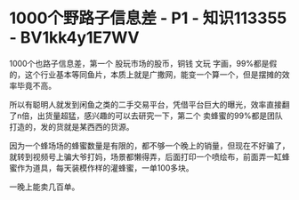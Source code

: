 # 1000个野路子信息差 - P1 - 知识113355 - BV1kk4y1E7WV

1000个也路子信息差，第一个 股玩市场的股币，铜钱 文玩 字画，99%都是假的，这个行业基本等同鱼片，本质上就是广撒网，能变一个算一个，但是摆摊的效率毕竟不高。

所以有聪明人就发到闲鱼之类的二手交易平台，凭借平台巨大的曝光，效率直接翻了n倍，出货量超猛，感兴趣的可以去研究一下，第二个 卖蜂蜜的99%都是团队打造的，发的货就是某西西的货源。

因为一个蜂场场的蜂蜜数量是有限的，都不够一个晚上的销量，但现在不好骗了，就转到视频号上骗大爷打妈，场景都懒得弄，后面打印一个喷绘布，前面弄一缸蜂蜜作为道具，每天装模作样的灌蜂蜜，一单100多块。

一晚上能卖几百单。